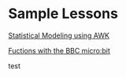# Sample Lessons
[Statistical Modeling using AWK](https://github.com/hunter-teacher-cert/reg_assignments-SAYbaw/tree/main/FinalProjectSabaughSpring22)

[Fuctions with the BBC micro:bit](./FunctionsUnit.md)

test

